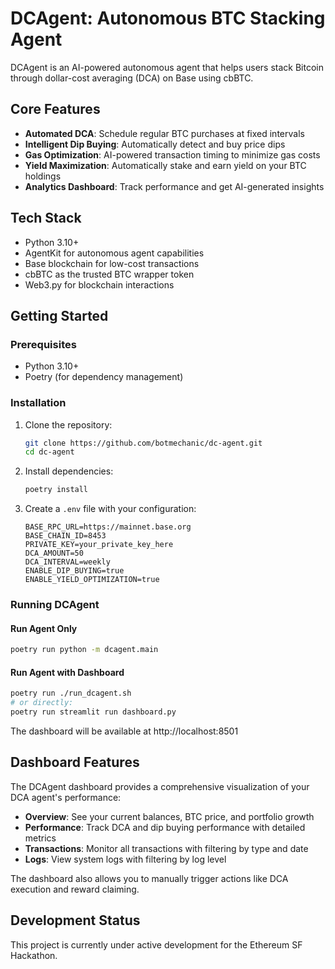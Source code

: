 # DCAgent: Autonomous BTC Stacking Agent

DCAgent is an AI-powered autonomous agent that helps users stack Bitcoin through dollar-cost averaging (DCA) on Base using cbBTC.

## Core Features

- **Automated DCA**: Schedule regular BTC purchases at fixed intervals
- **Intelligent Dip Buying**: Automatically detect and buy price dips
- **Gas Optimization**: AI-powered transaction timing to minimize gas costs
- **Yield Maximization**: Automatically stake and earn yield on your BTC holdings
- **Analytics Dashboard**: Track performance and get AI-generated insights

## Tech Stack

- Python 3.10+
- AgentKit for autonomous agent capabilities
- Base blockchain for low-cost transactions
- cbBTC as the trusted BTC wrapper token
- Web3.py for blockchain interactions

## Getting Started

### Prerequisites
- Python 3.10+
- Poetry (for dependency management)

### Installation
1. Clone the repository:
   ```bash
   git clone https://github.com/botmechanic/dc-agent.git
   cd dc-agent
   ```

2. Install dependencies:
   ```bash
   poetry install
   ```

3. Create a `.env` file with your configuration:
   ```
   BASE_RPC_URL=https://mainnet.base.org
   BASE_CHAIN_ID=8453
   PRIVATE_KEY=your_private_key_here
   DCA_AMOUNT=50
   DCA_INTERVAL=weekly
   ENABLE_DIP_BUYING=true
   ENABLE_YIELD_OPTIMIZATION=true
   ```

### Running DCAgent

#### Run Agent Only
```bash
poetry run python -m dcagent.main
```

#### Run Agent with Dashboard
```bash
poetry run ./run_dcagent.sh
# or directly:
poetry run streamlit run dashboard.py
```

The dashboard will be available at http://localhost:8501

## Dashboard Features

The DCAgent dashboard provides a comprehensive visualization of your DCA agent's performance:

- **Overview**: See your current balances, BTC price, and portfolio growth
- **Performance**: Track DCA and dip buying performance with detailed metrics
- **Transactions**: Monitor all transactions with filtering by type and date
- **Logs**: View system logs with filtering by log level

The dashboard also allows you to manually trigger actions like DCA execution and reward claiming.

## Development Status

This project is currently under active development for the Ethereum SF Hackathon.
